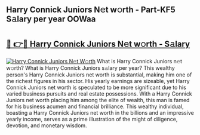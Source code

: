 ## Harry Connick Juniors N𝚎t w𝚘rth - Part-KF5 S𝚊lary per year OOWaa

# <h2><a href="http://gc1nve.nevu.top/?p=Harry+Connick+Juniors">🔗 👉🔴 Harry Connick Juniors N𝚎t w𝚘rth - S𝚊lary</a></h2>

[![Harry Connick Juniors N𝚎t W𝚘rth](https://i.imgur.com/Oavwk0R.jpeg)](http://gc1nve.nevu.top/?p=Harry+Connick+Juniors)
What is Harry Connick Juniors n𝚎t w𝚘rth? What is Harry Connick Juniors s𝚊lary per year?
This wealthy person's Harry Connick Juniors net worth is substantial, making him one of the richest figures in his sector. His yearly earnings are sizeable, yet Harry Connick Juniors net worth is speculated to be more significant due to his varied business pursuits and real estate possessions. With a Harry Connick Juniors net worth placing him among the elite of wealth, this man is famed for his business acumen and financial brilliance. This wealthy individual, boasting a Harry Connick Juniors net worth in the billions and an impressive yearly income, serves as a prime illustration of the might of diligence, devotion, and monetary wisdom.
